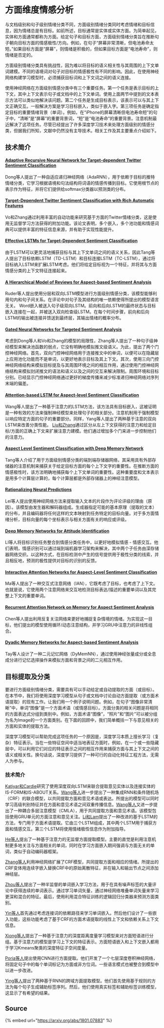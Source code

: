 # 方面维度情感分析

与文档级别和句子级别情绪分类不同，方面级别情绪分类同时考虑情绪和目标信息，因为情绪总是有目标。如前所述，目标通常是实体或实体方面。为简单起见，实体和方面通常都称为方面。给定句子和目标方面，方面级别情绪分类旨在推断句子朝向目标方面的情感极性/方向。例如，在句子“屏幕非常清晰，但电池寿命太短。”如果目标方面是“屏幕”，则情绪是积极的，但如果目标方面是“电池寿命”，则情绪是否定的。

方面级别情绪分类具有挑战性，因为难以将目标的语义相关性与其周围的上下文单词建模。不同的语境词对句子对目标的情感极性有不同的影响。因此，在使用神经网络构建学习模型时，必须捕获目标词和上下文词之间的语义连接。

使用神经网络在方面级别情感分类中有三个重要任务。第一个任务是表示目标的上下文，其中上下文表示句子或文档中的上下文单词。使用上面两节中提到的文本表示方法可以类似地解决该问题。第二个任务是生成目标表示，该表示可以与其上下文正确交互。一般解决方案是学习目标嵌入，类似于嵌入字。第三项任务是确定指定目标的重要情绪背景（单词）。例如，在“iPhone的屏幕清晰但电池寿命短”的句子中，“清晰”是“屏幕”的重要背景词，“短”是“电池寿命”的重要背景。注意机制最近解决了这项任务。尽管已经提出了许多深度学习技术来处理方面级别的情感分类，但据我们所知，文献中仍然没有主导技术。相关工作及其主要重点介绍如下。

## 技术简介

#### [Adaptive Recursive Neural Network for Target-dependent Twitter Sentiment Classification](http://www.aclweb.org/anthology/P14-2009)

Dong等人提出了一种自适应递归神经网络（AdaRNN），用于依赖于目标的推特情绪分类，它学习根据语境和句法结构将词语的情感传播到目标。它使用根节点的表示作为特征，并将它们提供给softmax分类器以预测类的分布。

#### [Target-Dependent Twitter Sentiment Classification with Rich Automatic Features](https://www.ijcai.org/Proceedings/15/Papers/194.pdf)

Vo和Zhang通过利用丰富的自动功能来研究基于方面的Twitter情绪分类，这是使用无监督学习方法获得的附加功能。该论文表明，多个嵌入，多个池功能和情感词典可以提供丰富的特征信息来源，并有助于实现性能提升。

#### [Effective LSTMs for Target-Dependent Sentiment Classification](https://www.aclweb.org/anthology/C/C16/C16-1311.pdf)

由于LSTM可以更灵活地捕获目标与其上下文单词之间的语义关系，因此Tang等人提出了目标依赖LSTM（TD-LSTM）和目标连接LSTM（TC-LSTM），通过将目标纳入LSTM来扩展LSTM考虑。他们将给定目标视为一个特征，并将其与方面情感分类的上下文特征连接起来。

#### [A Hierarchical Model of Reviews for Aspect-based Sentiment Analysis](https://arxiv.org/abs/1609.02745)

Ruder等人提出使用分层和双向LSTM模型进行方面级别情感分类，该模型能够利用句内和句子间关系。在评论中对句子及其结构的唯一依赖使得所提出的模型语言无关。 Word嵌入被送入句子级双向LSTM。前向和后向LSTM的最终状态与目标嵌入连接在一起，并被送入双向检查级LSTM。在每个时间步骤，前向和后向LSTM的输出被连接并馈送到最终层，其输出情绪的概率分布。

#### [Gated Neural Networks for Targeted Sentiment Analysis](https://www.aaai.org/ocs/index.php/AAAI/AAAI16/paper/download/12074/12065)

考虑到Dong等人和Vo和Zhang的模型的局限性，Zhang等人提出了一种句子级神经模型来解决池函数的弱点，它没有明确地模拟推文级语义。为此，提出了两个门控神经网络。首先，双向门控神经网络用于连接推文中的单词，以便可以在隐藏层上应用池化功能而不是单词，以更好地表示目标及其上下文。其次，使用三向门控神经网络结构来模拟目标提及与其周围环境之间的相互作用，通过使用门控神经网络结构来模拟封闭推文的语法和语义以及之间的交互来解决限制。周围环境和目标分别。已经显示门控神经网络通过更好的梯度传播来减少标准递归神经网络对序列末端的偏差。

#### [Attention-based LSTM for Aspect-level Sentiment Classification](https://aclweb.org/anthology/D16-1058)

Wang等人提出了一种基于注意力的LSTM方法，该方法具有目标嵌入，这被证明是一种有效的方法来强制神经模型来处理句子的相关部分。注意机制用于强制模型以响应特定方面的句子的重要部分。同样，Yang等人提出了两种基于注意的双向LSTM来改善分类性能。 [Liu和Zhang](http://leoncrashcode.github.io/Documents/EACL2017.pdf)通过区分从左上下文获得的注意力和给定目标/方面的正确上下文来扩展注意力建模。他们通过增加多个门来进一步控制他们的注意力。

#### [Aspect Level Sentiment Classification with Deep Memory Network](https://arxiv.org/abs/1605.08900)

Tang等人介绍了用于方面级别情感分类的端到端存储器网络，其采用具有外部存储器的注意机制来捕获关于给定目标方面的每个上下文字的重要性。在推断方面的情感极性时，该方法明确地捕获每个上下文单词的重要性。这种重要度和文本表示是用多个计算层计算的，每个计算层都是外部存储器上的神经注意模型。

#### [Rationalizing Neural Predictions](https://people.csail.mit.edu/taolei/papers/emnlp16_rationale.pdf)

Lei等人提出使用神经网络方法来提取输入文本的片段作为评论评级的理由（原因）。该模型由发生器和解码器组成。生成器指定可能的基本原理（提取的文本）的分布，并且编码器将任何这样的文本映射到任务特定的目标向量。对于多方面情绪分析，目标向量的每个坐标表示与相关方面有关的响应或评级。

#### [Deep Memory Networks for Attitude Identification](https://arxiv.org/abs/1701.04189)

LI等人将目标识别任务整合到情感分类任务中，以更好地模拟情感 - 情感交互。他们表明，情感识别可以通过端到端机器学习架构来解决，其中两个子任务由深存储器网络交织。以这种方式，在目标检测中产生的信号提供用于极性分类的线索，并且相反地，预测的极性提供对目标的识别的反馈。

#### [Interactive Attention Networks for Aspect-Level Sentiment Classification](https://www.ijcai.org/proceedings/2017/0568.pdf)

Ma等人提出了一种交互式注意网络（IAN），它既考虑了目标，也考虑了上下文。也就是说，它使用两个注意网络来交互地检测目标表达/描述的重要单词以及其完整上下文的重要单词。

#### [Recurrent Attention Network on Memory for Aspect Sentiment Analysis](https://www.aclweb.org/anthology/D/D17/D17-1047.pdf)

Chen等人提出利用反复关注网络来更好地捕捉复杂情境的情绪。为实现这一目标，他们提出的模型使用循环/动态注意结构，并学习GRU中注意力的非线性组合。

#### [Dyadic Memory Networks for Aspect-based Sentiment Analysis](https://dl.acm.org/citation.cfm?id=3132936)

Tay等人设计了一种二元记忆网络（DyMemNN），通过使用神经张量成分或全息成分进行记忆选择操作来模拟方面和背景之间的二元相互作用。

## 目标提取及分类

要进行方面级别情绪分类，需要具有可以手动给定或自动提取的方面（或目标）。在本节中，我们将使用深度学习模型从句子或文档中讨论自动方面提取（或方面术语提取）的现有工作。让我们用一个例子说明问题。例如，在句子“图像非常清晰”中，单词“图像”是一个方面术语（或情感目标）。方面分类的相关问题是将相同的方面表达式分组到类别中。例如，方面术语“图像”，“照片”和“图片”可以被分组为名为Image的一个方面类别。在下面的回顾中，我们简单概括一下与意见相关的方面和实体的提取方法。

深度学习模型可以帮助完成这项任务的一个原因是，深度学习本质上擅长学习（复杂）特征表示。当在一些特征空间中适当地表征方面时，例如，在一个或一些隐藏层中，可以利用它们对应的特征表示之间的相互作用来捕获方面与其上下文之间的语义或相关性。换句话说，深度学习提供了一种可行的自动化特征工程方法，无需人为参与。

### 技术简介

[Katiyar和Cardie](http://www.aclweb.org/anthology/P16-1087)研究了使用深度双向LSTM来联合提取意见实体以及连接实体的IS-FORM和IS-ABOUT关系。[Wang等人](https://arxiv.org/abs/1603.06679)进一步提出了一种集成RNN和条件随机场（CRF）的联合模型，以共同提取方面和意见术语或表达。所提出的模型可以同时学习高级判别特征并在方面和意见术语之间双重传播信息。[Wang等人](http://www.aaai.org/Conferences/AAAI/2017/PreliminaryPapers/15-Wang-W-14441.pdf)又进一步提出了一种耦合多层注意模型（CMLA），用于共同提取方面和意见术语。该模型包括使用GRU单元的方面注意和意见关注。[Li和Lam](https://www.aclweb.org/anthology/D/D17/D17-1310.pdf)提出了一种改进的基于LSTM的方法，专门用于方面术语提取。它由三个LSTM组成，其中两个LSTM用于捕获方面和情感交互。第三个LSTM将使用情绪极性信息作为附加指导。

[He等人](https://www.comp.nus.edu.sg/~leews/publications/acl17.pdf)提出了一种基于注意力的无监督方面提取模型。主要的直觉是利用注意机制更多地关注与方面相关的单词，同时在学习方面嵌入期间强调与方面无关的单词，类似于自动编码器框架。

[Zhang等人](http://aclweb.org/anthology/D15-1073)利用神经网络扩展了CRF模型，共同提取方面和相应的情绪。所提出的CRF变体用连续字嵌入替换CRF中的原始离散特征，并在输入和输出节点之间添加神经层。

[Zhou等人](https://pdfs.semanticscholar.org/08bc/c29f8c827550c64061917d7f3bc4e57d0e69.pdf)提出了一种半监督的单词嵌入学习方法，用于在具有噪声标签的大量评论中获得连续的单词表示。通过学习单词矢量，通过神经网络堆叠单词矢量来学习更深和混合的特征。最后，使用利用混合特征训练的逻辑回归分类器来预测方面类别。

[Yin等人](https://arxiv.org/pdf/1605.07843.pdf)首先通过考虑连接词的依赖路径来学习单词嵌入。然后他们设计了一些嵌入功能，这些功能考虑了基于CRF的方面术语提取的线性上下文和依赖关系上下文信息。

[Xiong等人](https://arxiv.org/abs/1604.08672)提出了一种基于注意力的深度距离度量学习模型来对方面短语进行分组。基于注意力的模型是学习上下文的特征表示。方面短语嵌入和上下文嵌入都用于学习Kmeans聚类的深度特征子空间度量。

[Poria等人](http://ww.w.sentic.net/aspect-extraction-for-opinion-mining.pdf)提出使用CNN进行方面提取。他们开发了一个七层深度卷积神经网络，将固定句子中的每个单词标记为方面或非方位词。一些语言模式也被整合到模型中以进一步改进。

[Ying等人](https://pdfs.semanticscholar.org/d083/41562091ac6777f613a68a0d59eb600b5c57.pdf)提出了两种基于RNN的跨域方面提取模型。他们首先使用基于规则的方法为每个句子生成辅助标签序列。然后，他们使用真实标签和辅助标签训练模型，这显示了有希望的结果。

## Source

{% embed url="https://arxiv.org/abs/1801.07883" %}

